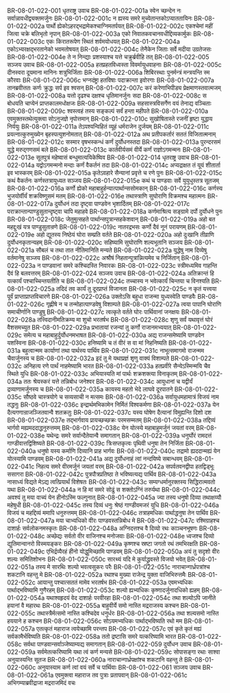 BR-08-01-022-001  धृतराष्ट्र उवाच
BR-08-01-022-001a स्वेन च्छन्देन नः सर्वान्नावधीद्व्यक्तमर्जुनः
BR-08-01-022-001c न ह्यस्य समरे मुच्येतान्तकोऽप्याततायिनः
BR-08-01-022-002a पार्थो ह्येकोऽहरद्भद्रामेकश्चाग्निमतर्पयत्
BR-08-01-022-002c एकश्चेमां महीं जित्वा चक्रे बलिभृतो नृपान्
BR-08-01-022-003a एको निवातकवचानवधीद्दिव्यकार्मुकः
BR-08-01-022-003c एकः किरातरूपेण स्थितं शर्वमयोधयत्
BR-08-01-022-004a एकोऽभ्यरक्षद्भरतानेको भवमतोषयत्
BR-08-01-022-004c तेनैकेन जिताः सर्वे मदीया उग्रतेजसः
BR-08-01-022-004e ते न निन्द्याः प्रशस्याश्च यत्ते चक्रुर्ब्रवीहि तत्
BR-08-01-022-005  सञ्जय उवाच
BR-08-01-022-005a हतप्रहतविध्वस्ता विवर्मायुधवाहनाः
BR-08-01-022-005c दीनस्वरा दूयमाना मानिनः शत्रुभिर्जिताः
BR-08-01-022-006a शिबिरस्थाः पुनर्मन्त्रं मन्त्रयन्ति स्म कौरवाः
BR-08-01-022-006c भग्नदंष्ट्रा हतविषाः पदाक्रान्ता इवोरगाः
BR-08-01-022-007a तानब्रवीत्ततः कर्णः क्रुद्धः सर्प इव श्वसन्
BR-08-01-022-007c करं करेणाभिपीड्य प्रेक्षमाणस्तवात्मजम्
BR-08-01-022-008a यत्तो दृढश्च दक्षश्च धृतिमानर्जुनः सदा
BR-08-01-022-008c स बोधयति चाप्येनं प्राप्तकालमधोक्षजः
BR-08-01-022-009a सहसास्त्रविसर्गेण वयं तेनाद्य वञ्चिताः
BR-08-01-022-009c श्वस्त्वहं तस्य सङ्कल्पं सर्वं हन्ता महीपते
BR-08-01-022-010a एवमुक्तस्तथेत्युक्त्वा सोऽनुजज्ञे नृपोत्तमान्
BR-08-01-022-010c सुखोषितास्ते रजनीं हृष्टा युद्धाय निर्ययुः
BR-08-01-022-011a तेऽपश्यन्विहितं व्यूहं धर्मराजेन दुर्जयम्
BR-08-01-022-011c प्रयत्नात्कुरुमुख्येन बृहस्पत्युशनोमतात्
BR-08-01-022-012a अथ प्रतीपकर्तारं सततं विजितात्मनाम्
BR-08-01-022-012c सस्मार वृषभस्कन्धं कर्णं दुर्योधनस्तदा
BR-08-01-022-013a पुरन्दरसमं युद्धे मरुद्गणसमं बले
BR-08-01-022-013c कार्तवीर्यसमं वीर्ये कर्णं राज्ञोऽगमन्मनः
BR-08-01-022-013e सूतपुत्रं महेष्वासं बन्धुमात्ययिकेष्विव
BR-08-01-022-014  धृतराष्ट्र उवाच
BR-08-01-022-014a यद्वोऽगमन्मनो मन्दाः कर्णं वैकर्तनं तदा
BR-08-01-022-014c अप्यद्राक्षत तं यूयं शीतार्ता इव भास्करम्
BR-08-01-022-015a कृतेऽवहारे सैन्यानां प्रवृत्ते च रणे पुनः
BR-08-01-022-015c कथं वैकर्तनः कर्णस्तत्रायुध्यत सञ्जय
BR-08-01-022-015e कथं च पाण्डवाः सर्वे युयुधुस्तत्र सूतजम्
BR-08-01-022-016a कर्णो ह्येको महाबाहुर्हन्यात्पार्थान्ससोमकान्
BR-08-01-022-016c कर्णस्य भुजयोर्वीर्यं शक्रविष्णुसमं मतम्
BR-08-01-022-016e तथास्त्राणि सुघोराणि विक्रमश्च महात्मनः
BR-08-01-022-017a दुर्योधनं तदा दृष्ट्वा पाण्डवेन भृशार्दितम्
BR-08-01-022-017c पराक्रान्तान्पाण्डुसुतान्दृष्ट्वा चापि महाहवे
BR-08-01-022-018a कर्णमाश्रित्य सङ्ग्रामे दर्पो दुर्योधने पुनः
BR-08-01-022-018c जेतुमुत्सहते पार्थान्सपुत्रान्सहकेशवान्
BR-08-01-022-019a अहो बत महद्दुःखं यत्र पाण्डुसुतान्रणे
BR-08-01-022-019c नातरद्रभसः कर्णो दैवं नूनं परायणम्
BR-08-01-022-019e अहो द्यूतस्य निष्ठेयं घोरा सम्प्रति वर्तते
BR-08-01-022-020a अहो दुःखानि तीव्राणि दुर्योधनकृतान्यहम्
BR-08-01-022-020c सहिष्यामि सुघोराणि शल्यभूतानि सञ्जय
BR-08-01-022-021a सौबलं च तथा तात नीतिमानिति मन्यते
BR-08-01-022-022a युद्धेषु नाम दिव्येषु वर्तमानेषु सञ्जय
BR-08-01-022-022c अश्रौषं निहतान्पुत्रान्नित्यमेव च निर्जितान्
BR-08-01-022-023a न पाण्डवानां समरे कश्चिदस्ति निवारकः
BR-08-01-022-023c स्त्रीमध्यमिव गाहन्ति दैवं हि बलवत्तरम्
BR-08-01-022-024  सञ्जय उवाच
BR-08-01-022-024a अतिक्रान्तं हि यत्कार्यं पश्चाच्चिन्तयतीति च
BR-08-01-022-024c तच्चास्य न भवेत्कार्यं चिन्तया च विनश्यति
BR-08-01-022-025a तदिदं तव कार्यं तु दूरप्राप्तं विजानता
BR-08-01-022-025c न कृतं यत्त्वया पूर्वं प्राप्ताप्राप्तविचारणे
BR-08-01-022-026a उक्तोऽसि बहुधा राजन्मा युध्यस्वेति पाण्डवैः
BR-08-01-022-026c गृह्णीषे न च तन्मोहात्पाण्डवेषु विशाम्पते
BR-08-01-022-027a त्वया पापानि घोराणि समाचीर्णानि पाण्डुषु
BR-08-01-022-027c त्वत्कृते वर्तते घोरः पार्थिवानां जनक्षयः
BR-08-01-022-028a तत्त्विदानीमतिक्रम्य मा शुचो भरतर्षभ
BR-08-01-022-028c शृणु सर्वं यथावृत्तं घोरं वैशसमच्युत
BR-08-01-022-029a प्रभातायां रजन्यां तु कर्णो राजानमभ्ययात्
BR-08-01-022-029c समेत्य च महाबाहुर्दुर्योधनमभाषत
BR-08-01-022-030a अद्य राजन्समेष्यामि पाण्डवेन यशस्विना
BR-08-01-022-030c हनिष्यामि च तं वीरं स वा मां निहनिष्यति
BR-08-01-022-031a बहुत्वान्मम कार्याणां तथा पार्थस्य पार्थिव
BR-08-01-022-031c नाभूत्समागमो राजन्मम चैवार्जुनस्य च
BR-08-01-022-032a इदं तु मे यथाप्रज्ञं शृणु वाक्यं विशाम्पते
BR-08-01-022-032c अनिहत्य रणे पार्थं नाहमेष्यामि भारत
BR-08-01-022-033a हतप्रवीरे सैन्येऽस्मिन्मयि चैव स्थिते युधि
BR-08-01-022-033c अभियास्यति मां पार्थः शक्रशक्त्या विनाकृतम्
BR-08-01-022-034a ततः श्रेयस्करं यत्ते तन्निबोध जनेश्वर
BR-08-01-022-034c आयुधानां च यद्वीर्यं द्रव्याणामर्जुनस्य च
BR-08-01-022-035a कायस्य महतो भेदे लाघवे दूरपातने
BR-08-01-022-035c सौष्ठवे चास्त्रयोगे च सव्यसाची न मत्समः
BR-08-01-022-036a सर्वायुधमहामात्रं विजयं नाम तद्धनुः
BR-08-01-022-036c इन्द्रार्थमभिकामेन निर्मितं विश्वकर्मणा
BR-08-01-022-037a येन दैत्यगणान्राजञ्जितवान्वै शतक्रतुः
BR-08-01-022-037c यस्य घोषेण दैत्यानां विमुह्यन्ति दिशो दश
BR-08-01-022-037e तद्भार्गवाय प्रायच्छच्छक्रः परमसम्मतम्
BR-08-01-022-038a तद्दिव्यं भार्गवो मह्यमददाद्धनुरुत्तमम्
BR-08-01-022-038c येन योत्स्ये महाबाहुमर्जुनं जयतां वरम्
BR-08-01-022-038e यथेन्द्रः समरे सर्वान्दैतेयान्वै समागतान्
BR-08-01-022-039a धनुर्घोरं रामदत्तं गाण्डीवात्तद्विशिष्यते
BR-08-01-022-039c त्रिःसप्तकृत्वः पृथिवी धनुषा तेन निर्जिता
BR-08-01-022-040a धनुषो यस्य कर्माणि दिव्यानि प्राह भार्गवः
BR-08-01-022-040c तद्रामो ह्यददान्मह्यं येन योत्स्यामि पाण्डवम्
BR-08-01-022-041a अद्य दुर्योधनाहं त्वां नन्दयिष्ये सबान्धवम्
BR-08-01-022-041c निहत्य समरे वीरमर्जुनं जयतां वरम्
BR-08-01-022-042a सपर्वतवनद्वीपा हतद्विड्भूः ससागरा
BR-08-01-022-042c पुत्रपौत्रप्रतिष्ठा ते भविष्यत्यद्य पार्थिव
BR-08-01-022-043a नासाध्यं विद्यते मेऽद्य त्वत्प्रियार्थं विशेषतः
BR-08-01-022-043c सम्यग्धर्मानुरक्तस्य सिद्धिरात्मवतो यथा
BR-08-01-022-044a न हि मां समरे सोढुं स शक्तोऽग्निं तरुर्यथा
BR-08-01-022-044c अवश्यं तु मया वाच्यं येन हीनोऽस्मि फल्गुनात्
BR-08-01-022-045a ज्या तस्य धनुषो दिव्या तथाक्षय्यौ महेषुधी
BR-08-01-022-045c तस्य दिव्यं धनुः श्रेष्ठं गाण्डीवमजरं युधि
BR-08-01-022-046a विजयं च महद्दिव्यं ममापि धनुरुत्तमम्
BR-08-01-022-046c तत्राहमधिकः पार्थाद्धनुषा तेन पार्थिव
BR-08-01-022-047a मया चाभ्यधिको वीरः पाण्डवस्तन्निबोध मे
BR-08-01-022-047c रश्मिग्राहश्च दाशार्हः सर्वलोकनमस्कृतः
BR-08-01-022-048a अग्निदत्तश्च वै दिव्यो रथः काञ्चनभूषणः
BR-08-01-022-048c अच्छेद्यः सर्वतो वीर वाजिनश्च मनोजवाः
BR-08-01-022-048e ध्वजश्च दिव्यो द्युतिमान्वानरो विस्मयङ्करः
BR-08-01-022-049a कृष्णश्च स्रष्टा जगतो रथं तमभिरक्षति
BR-08-01-022-049c एभिर्द्रव्यैरहं हीनो योद्धुमिच्छामि पाण्डवम्
BR-08-01-022-050a अयं तु सदृशो वीरः शल्यः समितिशोभनः
BR-08-01-022-050c सारथ्यं यदि मे कुर्याद्ध्रुवस्ते विजयो भवेत्
BR-08-01-022-051a तस्य मे सारथिः शल्यो भवत्वसुकरः परैः
BR-08-01-022-051c नाराचान्गार्ध्रपत्रांश्च शकटानि वहन्तु मे
BR-08-01-022-052a रथाश्च मुख्या राजेन्द्र युक्ता वाजिभिरुत्तमैः
BR-08-01-022-052c आयान्तु पश्चात्सततं मामेव भरतर्षभ
BR-08-01-022-053a एवमभ्यधिकः पार्थाद्भविष्यामि गुणैरहम्
BR-08-01-022-053c शल्यो ह्यभ्यधिकः कृष्णादर्जुनादधिको ह्यहम्
BR-08-01-022-054a यथाश्वहृदयं वेद दाशार्हः परवीरहा
BR-08-01-022-054c तथा शल्योऽपि जानीते हयानां वै महारथः
BR-08-01-022-055a बाहुवीर्ये समो नास्ति मद्रराजस्य कश्चन
BR-08-01-022-055c तथास्त्रैर्मत्समो नास्ति कश्चिदेव धनुर्धरः
BR-08-01-022-056a तथा शल्यसमो नास्ति हययाने ह कश्चन
BR-08-01-022-056c सोऽयमभ्यधिकः पार्थाद्भविष्यति रथो मम
BR-08-01-022-057a एतत्कृतं महाराज त्वयेच्छामि परन्तप
BR-08-01-022-057c एवं कृते कृतं मह्यं सर्वकामैर्भविष्यति
BR-08-01-022-058a ततो द्रष्टासि समरे यत्करिष्यामि भारत
BR-08-01-022-058c सर्वथा पाण्डवान्सर्वाञ्जेष्याम्यद्य समागतान्
BR-08-01-022-059  दुर्योधन उवाच
BR-08-01-022-059a सर्वमेतत्करिष्यामि यथा त्वं कर्ण मन्यसे
BR-08-01-022-059c सोपासङ्गा रथाः साश्वा अनुयास्यन्ति सूतज
BR-08-01-022-060a नाराचान्गार्ध्रपक्षांश्च शकटानि वहन्तु ते
BR-08-01-022-060c अनुयास्याम कर्ण त्वां वयं सर्वे च पार्थिवाः
BR-08-01-022-061  सञ्जय उवाच
BR-08-01-022-061a एवमुक्त्वा महाराज तव पुत्राः प्रतापवान्
BR-08-01-022-061c अभिगम्याब्रवीद्राजा मद्रराजमिदं वचः
